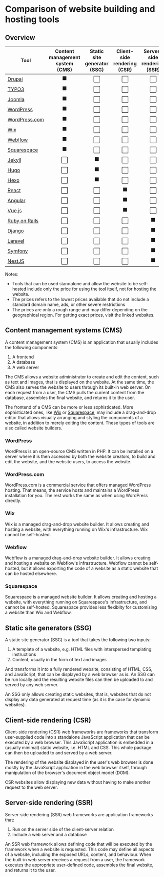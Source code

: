 # Comparison of website building and hosting tools

## Overview

| Tool               | Content management system (CMS)| Static site generator (SSG) | Client-side rendering (CSR) | Server-side rendering (SSR) | Self-hosting possible | Open-source | Price (USD/month)    |
|--------------------|:-----------:|:---:|:-----------:|:-----------:|:-----:|:-------:|---------------:|
| [Drupal][19]       | ⬛          | ⬜  | ⬜          | ⬜          | ✅    | ✅      | FREE |
| [TYPO3][20]        | ⬛          | ⬜  | ⬜          | ⬜          | ✅    | ✅      | FREE |
| [Joomla][22]       | ⬛          | ⬜  | ⬜          | ⬜          | ✅    | ✅      | FREE |
| [WordPress][1]     | ⬛          | ⬜  | ⬜          | ⬜          | ✅    | ✅      | FREE |
| [WordPress.com][2] | ⬛          | ⬜  | ⬜          | ⬜          | ❌    | ✅      | [$1-5][5]       |
| [Wix][3]           | ⬛          | ⬜  | ⬜          | ⬜          | ❌    | ❌      | [$5-10][6]      |
| [Webflow][8]       | ⬛          | ⬜  | ⬜          | ⬜          | ❌    | ❌      | [$10-15][9]     |
| [Squarespace][4]   | ⬛          | ⬜  | ⬜          | ⬜          | ❌    | ❌      | [$15-20][7]     |
| [Jekyll][10]       | ⬜          | ⬛  | ⬜          | ⬜          | ✅    | ✅      | FREE |
| [Hugo][11]         | ⬜          | ⬛  | ⬜          | ⬜          | ✅    | ✅      | FREE |
| [Hexo][21]         | ⬜          | ⬛  | ⬜          | ⬜          | ✅    | ✅      | FREE |
| [React][12]        | ⬜          | ⬜  | ⬛          | ⬜          | ✅    | ✅      | FREE |
| [Angular][13]      | ⬜          | ⬜  | ⬛          | ⬜          | ✅    | ✅      | FREE |
| [Vue.js][14]       | ⬜          | ⬜  | ⬛          | ⬜          | ✅    | ✅      | FREE |
| [Ruby on Rails][15]| ⬜          | ⬜  | ⬜          | ⬛          | ✅    | ✅      | FREE |
| [Django][16]       | ⬜          | ⬜  | ⬜          | ⬛          | ✅    | ✅      | FREE |
| [Laravel][17]      | ⬜          | ⬜  | ⬜          | ⬛          | ✅    | ✅      | FREE |
| [Symfony][18]      | ⬜          | ⬜  | ⬜          | ⬛          | ✅    | ✅      | FREE |
| [NestJS][23]       | ⬜          | ⬜  | ⬜          | ⬛          | ✅    | ✅      | FREE |


[1]: https://wordpress.org/
[2]: https://wordpress.com/
[3]: https://www.wix.com/
[4]: https://www.squarespace.com/
[5]: https://wordpress.com/pricing/
[6]: https://www.wix.com/upgrade/website
[7]: https://www.squarespace.com/pricing
[8]: https://webflow.com/
[9]: https://webflow.com/pricing
[10]: https://jekyllrb.com/
[11]: https://gohugo.io/
[12]: https://reactjs.org/
[13]: https://angular.io/
[14]: https://vuejs.org/
[15]: https://rubyonrails.org/
[16]: https://www.djangoproject.com/
[17]: https://laravel.com/
[18]: https://symfony.com/
[19]: https://www.drupal.org/
[20]: https://typo3.org/
[21]: https://hexo.io/
[22]: https://www.joomla.org/
[23]: https://nestjs.com/

Notes:

- Tools that can be used standalone and allow the website to be self-hosted include only the price for using the tool itself, not for hosting the website.
- The prices refers to the lowest prices available that do not include a standard domain name, ads, or other severe restrictions
- The prices are only a rough range and may differ depending on the geographical region. For getting exact prices, visit the linked websites.

## Content management systems (CMS)

A content management system (CMS) is an application that usually includes the following components:

1. A frontend
1. A database
1. A web server

The CMS allows a website administrator to create and edit the content, such as text and images, that is displayed on the website. At the same time, the CMS also serves the website to users through its built-in web server. On each request from a user, the CMS pulls the current content from the database, assembles the final website, and returns it to the user.

The frontend of a CMS can be more or less sophisticated. More sophisticated ones, like [Wix][3] or [Squarespace][4], may include a drag-and-drop editor that allows visually arranging and styling the components of a website, in addition to merely editing the content. These types of tools are also called website builders.

### WordPress

WordPress is an open-source CMS written in PHP. It can be installed on a server where it is then accessed by both the website creators, to build and edit the website, and the website users, to access the website.

### WordPress.com

WordPress.com is a commercial service that offers managed WordPress hosting. That means, the service hosts and maintains a WordPress installation for you. The rest works the same as when using WordPress directly.

### Wix

Wix is a managed drag-and-drop website builder. It allows creating and hosting a website, with everything running on Wix's infrastructure. Wix cannot be self-hosted.

### Webflow

Webflow is a managed drag-and-drop website builder. It allows creating and hosting a website on Webflow's infrastructure. Webflow cannot be self-hosted, but it allows exporting the code of a website as a static website that can be hosted elsewhere. 

### Squarespace

Squarespace is a managed website builder. It allows creating and hosting a website, with everything running on Squarespace's infrastructure, and cannot be self-hosted. Squarespace provides less flexiblity for customising a website than Wix and Webflow.

## Static site generators (SSG)

A static site generator (SSG) is a tool that takes the following two inputs:

1. A template of a website, e.g. HTML files with interspersed templating instructions
1. Content, usually in the form of text and images

And transforms it into a fully rendered website, consisting of HTML, CSS, and JavaScript, that can be displayed by a web browser as is. An SSG can be run locally and the resulting website files can then be uploaded to and served by any web server.

An SSG only allows creating static websites, that is, websites that do not display any data generated at request time (as it is the case for dynamic websites).

## Client-side rendering (CSR)

Client-side rendering (CSR) web frameworks are frameworks that transform user-supplied code into s standalone JavaScript application that can be executed by a web browser. This JavaScript application is embedded in a (usually minimal) static website, i.e. HTML and CSS. This whole package can then be uploaded to and served by a web server.

The rendering of the website displayed in the user's web browser is done mostly by the JavaScript application in the web browser itself, through manipulation of the browser's document object model (DOM).

CSR websites allow displaying new data without having to make another request to the web server.

## Server-side rendering (SSR)

Server-side rendering (SSR) web frameworks are application frameworks that:

1. Run on the server side of the client-server relation
1. Include a web server and a database

An SSR web framework allows defining code that will be executed by the framework when a website is requested. This code may define all aspects of a website, including the exposed URLs, content, and behaviour. When the built-in web server receives a request from a user, the framework executes the appropriate user-defined code, assembles the final website, and returns it to the user.
